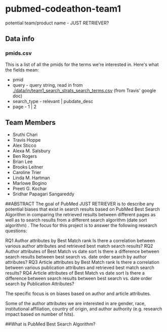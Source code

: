# pubmed-codeathon-team1 
  potential team/product name - JUST RETRIEVER?

## Data info

### pmids.csv

This is a list of all the pmids for the terms we're interested in. Here's what the fields mean:

* pmid
* query - query string, read in from [./data/in/team1_search_strats_search_terms.csv](data/in/team1_search_strats_search_terms.csv) (from Travis' google doc)
* search_type - relevant | pubdate_desc
* page - 1 | 2

## Team Members

* Sruthi Chari
* Travis Hoppe
* Alex Sticco
* Alexa M. Salsbury
* Ben Rogers
* Brian Lee
* Brooks Leitner
* Caroline Trier
* Linda M. Hartman
* Marlowe Bogino
* Preeti G. Kochar
* Sridhar Papagari Sangareddy

##ABSTRACT
The goal of PubMed JUST RETRIEVER is to describe any potential biases that exist in search results based on PubMed Best Search Algorithm in comparing the retrieved results between different pages as well as to search results from a different search algorithm (date sort algorithm) . The focus for this project is to answer the following research questions:

RQ1 Author attributes by Best Match rank
Is there a correlation between various author attributes and retrieved best match search results?
RQ2 Author attributes of Best Match vs date sort
Is there a difference between search results between best search vs. date order search by author attributes?
RQ3 Article attributes by Best Match rank
Is there a correlation between various publication attributes and retrieved best match search results?
RQ4 Article attributes of Best Match vs date sort
Is there a difference between search results between best search vs. date order search by Publication Attributes?




The specific focus is on biases based on author and article attributes.

Some of the author attributes we are interested in are gender, race, institutional affiliation, country of origin, and author authority (e.g. research impact based on number of hits).

##What is PubMed Best Search Algorithm?
